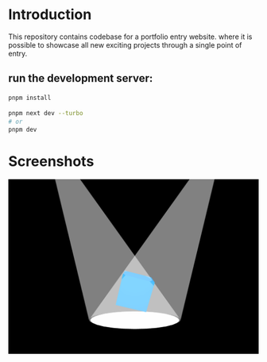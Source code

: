 # Introduction
This repository contains codebase for a portfolio entry website.
where it is possible to showcase all new exciting projects through a single point of entry.
## run the development server:
```bash
pnpm install
```
```bash
pnpm next dev --turbo
# or
pnpm dev
```
# Screenshots
![Project Screenshot](https://raw.githubusercontent.com/harmanacc/project-entry-point/main/readme-image/Screenshot-one.png)
